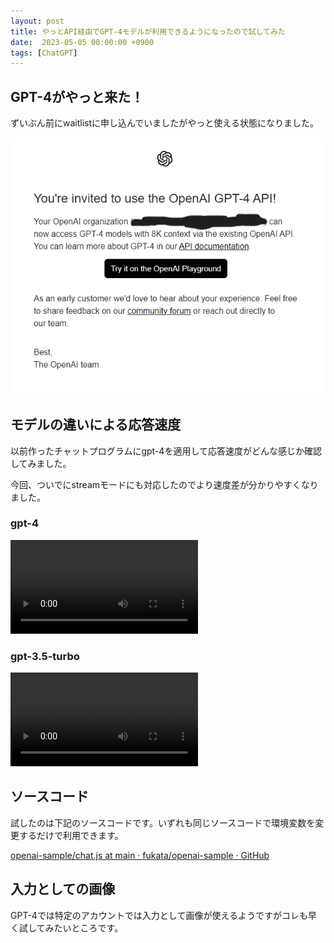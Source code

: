 ```yaml
---
layout: post
title: やっとAPI経由でGPT-4モデルが利用できるようになったので試してみた 
date:  2023-05-05 00:00:00 +0900
tags: [ChatGPT]
---
```


## GPT-4がやっと来た！

ずいぶん前にwaitlistに申し込んでいましたがやっと使える状態になりました。

![Yout GPT-4 API invite is here](/assets/posts/2023/Screenshot_20230505_200121.png)

## モデルの違いによる応答速度

以前作ったチャットプログラムにgpt-4を適用して応答速度がどんな感じか確認してみました。

今回、ついでにstreamモードにも対応したのでより速度差が分かりやすくなりました。

### gpt-4 

<video src="https://gyazo.com/42586fc0aa76d3e2bc03a7821ecff556.mp4" autoplay="false" controls="true"></video>

### gpt-3.5-turbo 

<video src="https://gyazo.com/d07e12161b735f93f81ec3f300c13641.mp4" autoplay="false" controls="true"></video>

## ソースコード

試したのは下記のソースコードです。いずれも同じソースコードで環境変数を変更するだけで利用できます。

[openai-sample/chat.js at main · fukata/openai-sample · GitHub](https://github.com/fukata/openai-sample/blob/main/src/chat.js)

## 入力としての画像

GPT-4では特定のアカウントでは入力として画像が使えるようですがコレも早く試してみたいところです。
